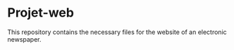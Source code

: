 # Projet-web
This repository contains the necessary files for the website of an electronic newspaper.
